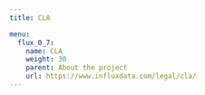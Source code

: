 ```yaml
---
title: CLA

menu:
  flux_0_7:
    name: CLA
    weight: 30
    parent: About the project
    url: https://www.influxdata.com/legal/cla/
---
```

